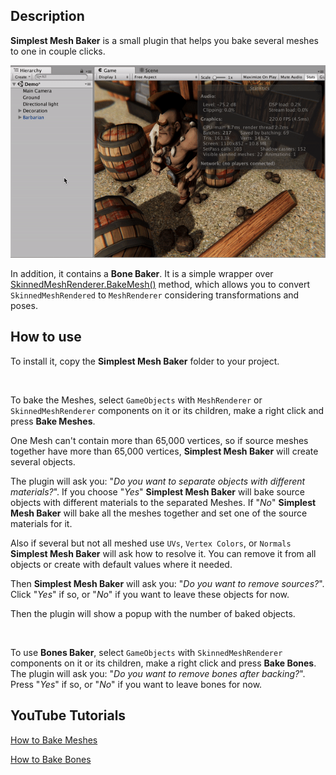 ## Description

**Simplest Mesh Baker** is a small plugin that helps you bake several meshes to one in couple clicks.

![Alt Text](MeshBaking.gif)



In addition, it contains a **Bone Baker**. It is a simple wrapper over [SkinnedMeshRenderer.BakeMesh()](https://docs.unity3d.com/ScriptReference/SkinnedMeshRenderer.BakeMesh.html) method, which allows you to convert `SkinnedMeshRendered` to `MeshRenderer` considering transformations and poses.

## How to use


To install it, copy the **Simplest Mesh Baker** folder to your project.

<br>

To bake the Meshes, select `GameObjects` with `MeshRenderer` or `SkinnedMeshRenderer` components on it or its children, make a right click and press **Bake Meshes**.

One Mesh can't contain more than 65,000 vertices, so if source meshes together have more than 65,000 vertices, **Simplest Mesh Baker** will create several objects.

The plugin will ask you: "*Do you want to separate objects with different materials?*". If you choose "*Yes*" **Simplest Mesh Baker** will bake source objects with different materials to the separated Meshes. If "*No*" **Simplest Mesh Baker** will bake all the meshes together and set one of the source materials for it.

Also if several but not all meshed use `UVs`, `Vertex Colors`, or `Normals` **Simplest Mesh Baker** will ask how to resolve it. You can remove it from all objects or create with default values where it needed.

Then **Simplest Mesh Baker** will ask you: "*Do you want to remove sources?*". Click "*Yes*" if so, or "*No*" if you want to leave these objects for now.

Then the plugin will show a popup with the number of baked objects.

<br>

To use **Bones Baker**, select `GameObjects` with `SkinnedMeshRenderer` components on it or its children, make a right click and press **Bake Bones**.
The plugin will ask you: "*Do you want to remove bones after backing?*". Press "*Yes*" if so, or "*No*" if you want to leave bones for now.


## YouTube Tutorials

[How to Bake Meshes](https://youtu.be/UxkcC0uZ6D8)

[How to Bake Bones](https://youtu.be/95zAFspba1E)
